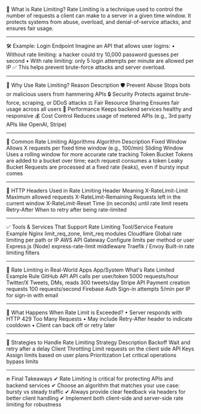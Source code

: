 📌 What is Rate Limiting?
Rate Limiting is a technique used to control the number of requests a client can make to a server in a given time window.
It protects systems from abuse, overload, and denial-of-service attacks, and ensures fair usage.
________________________________________

🛠️ Example: Login Endpoint
Imagine an API that allows user logins:
•	Without rate limiting: a hacker could try 10,000 password guesses per second
•	With rate limiting: only 5 login attempts per minute are allowed per IP
✅ This helps prevent brute-force attacks and server overload.
________________________________________

📌 Why Use Rate Limiting?
Reason	Description
🛡️ Prevent Abuse	Stops bots or malicious users from hammering APIs
🔒 Security	Protects against brute-force, scraping, or DDoS attacks
⚖️ Fair Resource Sharing	Ensures fair usage across all users
🚀 Performance	Keeps backend services healthy and responsive
💰 Cost Control	Reduces usage of metered APIs (e.g., 3rd party APIs like OpenAI, Stripe)
________________________________________

📌 Common Rate Limiting Algorithms
Algorithm	Description
Fixed Window	Allows X requests per fixed time window (e.g., 100/min)
Sliding Window	Uses a rolling window for more accurate rate tracking
Token Bucket	Tokens are added to a bucket over time; each request consumes a token
Leaky Bucket	Requests are processed at a fixed rate (leaks), even if bursty input comes
________________________________________

📌 HTTP Headers Used in Rate Limiting
Header	Meaning
X-RateLimit-Limit	Maximum allowed requests
X-RateLimit-Remaining	Requests left in the current window
X-RateLimit-Reset	Time (in seconds) until rate limit resets
Retry-After	When to retry after being rate-limited
________________________________________

✅ Tools & Services That Support Rate Limiting
Tool/Service	Feature Example
Nginx	limit_req_zone, limit_req modules
Cloudflare	Global rate limiting per path or IP
AWS API Gateway	Configure limits per method or user
Express.js (Node)	express-rate-limit middleware
Traefik / Envoy	Built-in rate limiting filters
________________________________________

📌 Rate Limiting in Real-World Apps
App/System	What's Rate Limited	Example Rule
GitHub API	API calls per user/token	5000 requests/hour
Twitter/X	Tweets, DMs, reads	300 tweets/day
Stripe API	Payment creation requests	100 requests/second
Firebase Auth	Sign-in attempts	5/min per IP for sign-in with email
________________________________________

🔴 What Happens When Rate Limit is Exceeded?
•	Server responds with HTTP 429 Too Many Requests
•	May include Retry-After header to indicate cooldown
•	Client can back off or retry later
________________________________________

📌 Strategies to Handle Rate Limiting
Strategy	Description
Backoff	Wait and retry after a delay
Client Throttling	Limit requests on the client side
API Keys	Assign limits based on user plans
Prioritization	Let critical operations bypass limits
________________________________________

🔚 Final Takeaways
✔ Rate Limiting is critical for protecting APIs and backend services
✔ Choose an algorithm that matches your use case: bursty vs steady traffic
✔ Always provide clear feedback via headers for better client handling
✔ Implement both client-side and server-side rate limiting for robustness
